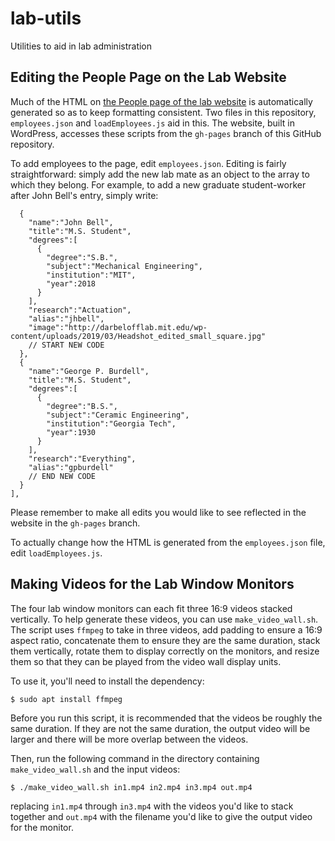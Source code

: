 # lab-utils
Utilities to aid in lab administration

## Editing the People Page on the Lab Website
Much of the HTML on [the People page of the lab website](http://darbelofflab.mit.edu/people/) is automatically generated so as to keep formatting consistent. Two files in this repository, `employees.json` and `loadEmployees.js` aid in this. The website, built in WordPress, accesses these scripts from the `gh-pages` branch of this GitHub repository.

To add employees to the page, edit `employees.json`. Editing is fairly straightforward: simply add the new lab mate as an object to the array to which they belong. For example, to add a new graduate student-worker after John Bell's entry, simply write:
```
  {
    "name":"John Bell",
    "title":"M.S. Student",
    "degrees":[
      {
        "degree":"S.B.",
        "subject":"Mechanical Engineering",
        "institution":"MIT",
        "year":2018
      }
    ],
    "research":"Actuation",
    "alias":"jhbell",
    "image":"http://darbelofflab.mit.edu/wp-content/uploads/2019/03/Headshot_edited_small_square.jpg"
    // START NEW CODE
  },
  {
    "name":"George P. Burdell",
    "title":"M.S. Student",
    "degrees":[
      {
        "degree":"B.S.",
        "subject":"Ceramic Engineering",
        "institution":"Georgia Tech",
        "year":1930
      }
    ],
    "research":"Everything",
    "alias":"gpburdell"
    // END NEW CODE
  }
],
```

Please remember to make all edits you would like to see reflected in the website in the `gh-pages` branch.

To actually change how the HTML is generated from the `employees.json` file, edit `loadEmployees.js`.

## Making Videos for the Lab Window Monitors
The four lab window monitors can each fit three 16:9 videos stacked vertically. To help generate these videos, you can use `make_video_wall.sh`. The script uses `ffmpeg` to take in three videos, add padding to ensure a 16:9 aspect ratio, concatenate them to ensure they are the same duration, stack them vertically, rotate them to display correctly on the monitors, and resize them so that they can be played from the video wall display units.

To use it, you'll need to install the dependency:
```
$ sudo apt install ffmpeg
```

Before you run this script, it is recommended that the videos be roughly the same duration. If they are not the same duration, the output video will be larger and there will be more overlap between the videos.

Then, run the following command in the directory containing `make_video_wall.sh` and the input videos:
```
$ ./make_video_wall.sh in1.mp4 in2.mp4 in3.mp4 out.mp4
```
replacing `in1.mp4` through `in3.mp4` with the videos you'd like to stack together and `out.mp4` with the filename you'd like to give the output video for the monitor.
